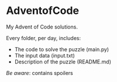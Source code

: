 # AdventofCode
My Advent of Code solutions.

Every folder, per day, includes:
* The code to solve the puzzle (main.py)
* The input data (input.txt)
* Description of the puzzle (README.md)

*Be aware*: contains spoilers
